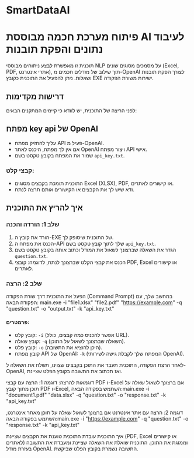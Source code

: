 # SmartDataAI
# פיתוח מערכת חכמה מבוססת AI לעיבוד נתונים והפקת תובנות

תוכנית זו מאפשרת לבצע ניתוחים מבוססי NLP על מסמכים מסוגים שונים (Excel, PDF, אתרי אינטרנט), תוך שילוב של מודלים חכמים מ-OpenAI לצורך הפקת תובנות ושאלות. ניתן להפעיל את התוכנית כקובץ EXE ישירות משורת הפקודה.

## דרישות מקדימות

לפני הריצה של התוכנית, יש לוודא כי קיימים המתקנים הבאים:

## מפתח key api של OpenAI
- עליך להחזיק מפתח API פעיל מ-OpenAI.
- אם אין לך מפתח, היכנס לאתר OpenAI ויצור מפתח API אישי.
- שמור את המפתח בקובץ טקסט בשם `api_key.txt`.

### קבצי קלט:
- התוכנית תומכת בקבצים מסוגים Excel (XLSX), PDF, או קישורים לאתרים.
- ודא שיש לך את הקבצים או הקישורים אותם תרצה לנתח.

## איך להריץ את התוכנית

### שלב 1: הורדה והכנה
1. הורד את קובץ ה-EXE של התוכנית שיסופק לך.
2. הכנס את מפתח ה-API שלך לתוך קובץ טקסט בשם `api_key.txt`.
3. הגדר את השאלה שברצונך לשאול את המודל וכתוב אותה בקובץ טקסט בשם `question.txt`.
4. הכנס את קבצי הקלט שברצונך לנתח, לדוגמה: קובצי PDF, Excel או קישורים לאתרים.

### שלב 2: הרצה
הפעל את התוכנית דרך שורת הפקודה (Command Prompt) במחשב שלך, עם הפקודה הבאה: main.exe -i "file1.xlsx" "file2.pdf" "https://example.com" -q "question.txt" -o "output.txt" -k "api_key.txt"
#### פרמטרים:
- קובץ קלט: `-i` (אפשר להכניס כמה קבצים, כולל URL).
- קובץ שאלה: `-q` (השאלה שברצונך לשאול על התוכן).
- קובץ פלט: `-o` (היכן להוציא את התשובה).
- קובץ מפתח API של OpenAI: `-k` (המפתח שלך לקבלת גישה לשירותי OpenAI).

לאחר הרצת הפקודה, התוכנית תעבד את התוכן בקבצים שצוינו, תשלח את השאלה ל-OpenAI, ואז תכתוב את התשובה בקובץ הפלט שציינת.

דוגמאות להרצה:
דוגמה 1: הרצה עם קבצי PDF ו-Excel
אם ברצונך לשאול שאלה על תוכן מתוך קובץ PDF ו-Excel, השתמש בפקודה הבאה:main.exe -i "document1.pdf" "data.xlsx" -q "question.txt" -o "response.txt" -k "api_key.txt"



דוגמה 2: הרצה עם אתר אינטרנט
אם ברצונך לשאול שאלה על תוכן מאתר אינטרנט, השתמש בפקודה הבאה:main.exe -i "https://example.com" -q "question.txt" -o "response.txt" -k "api_key.txt"



איך התוכנית עובדת
התוכנית טוענת את הקבצים שציינת (PDF, Excel או קישורים לאתרים) וממזגת את התוכן.
התוכנית שואלת את השאלה שציינת ומעבדת את התשובה בעזרת מודל OpenAI.
התשובה נשמרת בקובץ הפלט שביקשת.









